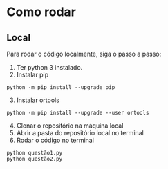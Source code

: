 # Como rodar

## Local

Para rodar o código localmente, siga o passo a passo:
1. Ter python 3 instalado. 
2. Instalar pip
``` 
python -m pip install --upgrade pip
```
3. Instalar ortools
```
python -m pip install --upgrade --user ortools
```
4. Clonar o repositório na máquina local
5. Abrir a pasta do repositório local no terminal
6. Rodar o código no terminal
```
python questão1.py
python questão2.py
```

